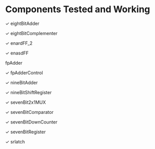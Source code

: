 # Components Tested and Working

✓ eightBitAdder

✓ eightBitComplementer 

✓ enardFF_2

✓ enasdFF

  fpAdder
  
✓ fpAdderControl

✓ nineBitAdder

✓ nineBitShiftRegister

✓ sevenBit2x1MUX

✓ sevenBitComparator

✓ sevenBitDownCounter

✓ sevenBitRegister

✓ srlatch
